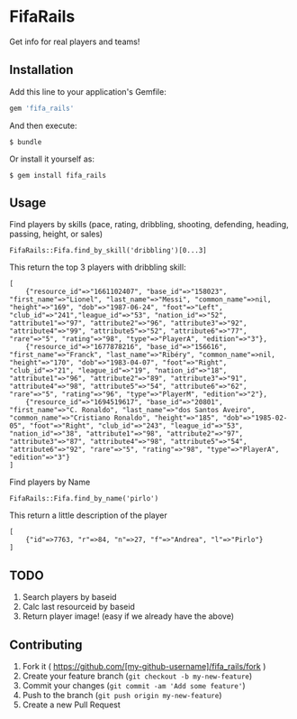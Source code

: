 # FifaRails

Get info for real players and teams!

<!-- Welcome to your new gem! In this directory, you'll find the files you need to be able to package up your Ruby library into a gem. Put your Ruby code in the file `lib/fifa_rails`. To experiment with that code, run `bin/console` for an interactive prompt. -->

<!-- TODO: Delete this and the text above, and describe your gem -->

## Installation

Add this line to your application's Gemfile:

```ruby
gem 'fifa_rails'
```

And then execute:

    $ bundle

Or install it yourself as:

    $ gem install fifa_rails

## Usage

Find players by skills (pace, rating, dribbling, shooting, defending, heading, passing, height, or sales)

    FifaRails::Fifa.find_by_skill('dribbling')[0...3]

This return the top 3 players with dribbling skill:

    [
        {"resource_id"=>"1661102407", "base_id"=>"158023", "first_name"=>"Lionel", "last_name"=>"Messi", "common_name"=>nil, "height"=>"169", "dob"=>"1987-06-24", "foot"=>"Left", "club_id"=>"241","league_id"=>"53", "nation_id"=>"52", "attribute1"=>"97", "attribute2"=>"96", "attribute3"=>"92", "attribute4"=>"99", "attribute5"=>"52", "attribute6"=>"77", "rare"=>"5", "rating"=>"98", "type"=>"PlayerA", "edition"=>"3"},
        {"resource_id"=>"1677878216", "base_id"=>"156616", "first_name"=>"Franck", "last_name"=>"Ribéry", "common_name"=>nil, "height"=>"170", "dob"=>"1983-04-07", "foot"=>"Right", "club_id"=>"21", "league_id"=>"19", "nation_id"=>"18", "attribute1"=>"96", "attribute2"=>"89", "attribute3"=>"91", "attribute4"=>"98", "attribute5"=>"54", "attribute6"=>"62", "rare"=>"5", "rating"=>"96", "type"=>"PlayerM", "edition"=>"2"},
        {"resource_id"=>"1694519617", "base_id"=>"20801", "first_name"=>"C. Ronaldo", "last_name"=>"dos Santos Aveiro", "common_name"=>"Cristiano Ronaldo", "height"=>"185", "dob"=>"1985-02-05", "foot"=>"Right", "club_id"=>"243", "league_id"=>"53", "nation_id"=>"38", "attribute1"=>"98", "attribute2"=>"97", "attribute3"=>"87", "attribute4"=>"98", "attribute5"=>"54", "attribute6"=>"92", "rare"=>"5", "rating"=>"98", "type"=>"PlayerA", "edition"=>"3"}
    ]

Find players by Name

    FifaRails::Fifa.find_by_name('pirlo')

This return a little description of the player

    [
        {"id"=>7763, "r"=>84, "n"=>27, "f"=>"Andrea", "l"=>"Pirlo"}
    ]

## TODO

1. Search players by baseid
2. Calc last resourceid by baseid
3. Return player image! (easy if we already have the above)

<!-- ## Development

After checking out the repo, run `bin/setup` to install dependencies. Then, run `bin/console` for an interactive prompt that will allow you to experiment.

To install this gem onto your local machine, run `bundle exec rake install`. To release a new version, update the version number in `version.rb`, and then run `bundle exec rake release` to create a git tag for the version, push git commits and tags, and push the `.gem` file to [rubygems.org](https://rubygems.org). -->

## Contributing

1. Fork it ( https://github.com/[my-github-username]/fifa_rails/fork )
2. Create your feature branch (`git checkout -b my-new-feature`)
3. Commit your changes (`git commit -am 'Add some feature'`)
4. Push to the branch (`git push origin my-new-feature`)
5. Create a new Pull Request
